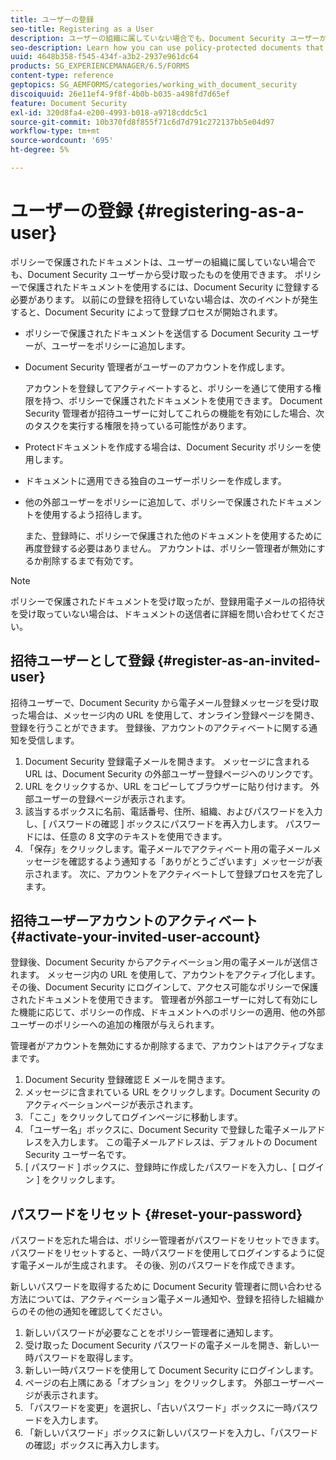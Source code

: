 ```yaml
---
title: ユーザーの登録
seo-title: Registering as a User
description: ユーザーの組織に属していない場合でも、Document Security ユーザーから受け取った、ポリシーで保護されたドキュメントを使用する方法を説明します。
seo-description: Learn how you can use policy-protected documents that you receive from an document security user, even if you are external to the user's organization.
uuid: 4648b358-f545-434f-a3b2-2937e961dc64
products: SG_EXPERIENCEMANAGER/6.5/FORMS
content-type: reference
geptopics: SG_AEMFORMS/categories/working_with_document_security
discoiquuid: 26e11ef4-9f8f-4b0b-b035-a498fd7d65ef
feature: Document Security
exl-id: 320d8fa4-e200-4993-b018-a9718cddc5c1
source-git-commit: 10b370fd8f855f71c6d7d791c272137bb5e04d97
workflow-type: tm+mt
source-wordcount: '695'
ht-degree: 5%

---
```


# ユーザーの登録 {#registering-as-a-user}

ポリシーで保護されたドキュメントは、ユーザーの組織に属していない場合でも、Document Security ユーザーから受け取ったものを使用できます。 ポリシーで保護されたドキュメントを使用するには、Document Security に登録する必要があります。 以前にの登録を招待していない場合は、次のイベントが発生すると、Document Security によって登録プロセスが開始されます。

* ポリシーで保護されたドキュメントを送信する Document Security ユーザーが、ユーザーをポリシーに追加します。
* Document Security 管理者がユーザーのアカウントを作成します。

  アカウントを登録してアクティベートすると、ポリシーを通じて使用する権限を持つ、ポリシーで保護されたドキュメントを使用できます。 Document Security 管理者が招待ユーザーに対してこれらの機能を有効にした場合、次のタスクを実行する権限を持っている可能性があります。

* Protectドキュメントを作成する場合は、Document Security ポリシーを使用します。
* ドキュメントに適用できる独自のユーザーポリシーを作成します。
* 他の外部ユーザーをポリシーに追加して、ポリシーで保護されたドキュメントを使用するよう招待します。

  また、登録時に、ポリシーで保護された他のドキュメントを使用するために再度登録する必要はありません。 アカウントは、ポリシー管理者が無効にするか削除するまで有効です。

>[!NOTE]
>
>ポリシーで保護されたドキュメントを受け取ったが、登録用電子メールの招待状を受け取っていない場合は、ドキュメントの送信者に詳細を問い合わせてください。

## 招待ユーザーとして登録 {#register-as-an-invited-user}

招待ユーザーで、Document Security から電子メール登録メッセージを受け取った場合は、メッセージ内の URL を使用して、オンライン登録ページを開き、登録を行うことができます。 登録後、アカウントのアクティベートに関する通知を受信します。

1. Document Security 登録電子メールを開きます。 メッセージに含まれる URL は、Document Security の外部ユーザー登録ページへのリンクです。
1. URL をクリックするか、URL をコピーしてブラウザーに貼り付けます。 外部ユーザーの登録ページが表示されます。
1. 該当するボックスに名前、電話番号、住所、組織、およびパスワードを入力し、[ パスワードの確認 ] ボックスにパスワードを再入力します。 パスワードには、任意の 8 文字のテキストを使用できます。
1. 「保存」をクリックします。電子メールでアクティベート用の電子メールメッセージを確認するよう通知する「ありがとうございます」メッセージが表示されます。 次に、アカウントをアクティベートして登録プロセスを完了します。

## 招待ユーザーアカウントのアクティベート {#activate-your-invited-user-account}

登録後、Document Security からアクティベーション用の電子メールが送信されます。 メッセージ内の URL を使用して、アカウントをアクティブ化します。 その後、Document Security にログインして、アクセス可能なポリシーで保護されたドキュメントを使用できます。 管理者が外部ユーザーに対して有効にした機能に応じて、ポリシーの作成、ドキュメントへのポリシーの適用、他の外部ユーザーのポリシーへの追加の権限が与えられます。

管理者がアカウントを無効にするか削除するまで、アカウントはアクティブなままです。

1. Document Security 登録確認 E メールを開きます。
1. メッセージに含まれている URL をクリックします。Document Security のアクティベーションページが表示されます。
1. 「ここ」をクリックしてログインページに移動します。
1. 「ユーザー名」ボックスに、Document Security で登録した電子メールアドレスを入力します。 この電子メールアドレスは、デフォルトの Document Security ユーザー名です。
1. [ パスワード ] ボックスに、登録時に作成したパスワードを入力し、[ ログイン ] をクリックします。

## パスワードをリセット {#reset-your-password}

パスワードを忘れた場合は、ポリシー管理者がパスワードをリセットできます。 パスワードをリセットすると、一時パスワードを使用してログインするように促す電子メールが生成されます。 その後、別のパスワードを作成できます。

新しいパスワードを取得するために Document Security 管理者に問い合わせる方法については、アクティベーション電子メール通知や、登録を招待した組織からのその他の通知を確認してください。

1. 新しいパスワードが必要なことをポリシー管理者に通知します。
1. 受け取った Document Security パスワードの電子メールを開き、新しい一時パスワードを取得します。
1. 新しい一時パスワードを使用して Document Security にログインします。
1. ページの右上隅にある「オプション」をクリックします。 外部ユーザーページが表示されます。
1. 「パスワードを変更」を選択し、「古いパスワード」ボックスに一時パスワードを入力します。
1. 「新しいパスワード」ボックスに新しいパスワードを入力し、「パスワードの確認」ボックスに再入力します。
